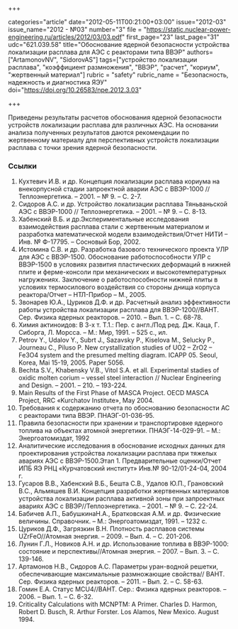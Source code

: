 +++

categories="article"
date="2012-05-11T00:21:00+03:00"
issue="2012-03"
issue_name="2012 - №03"
number="3"
file = "https://static.nuclear-power-engineering.ru/articles/2012/03/03.pdf"
first_page="23"
last_page="31"
udc="621.039.58"
title="Обоснование ядерной безопасности устройства локализации расплава для АЭС с реакторами типа ВВЭР"
authors=["ArtamonovNV", "SidorovAS"]
tags=["устройство локализации расплава", "коэффициент размножения", "ВВЭР", "расчет", "кориум", "жертвенный материал"]
rubric = "safety"
rubric_name = "Безопасность, надежность и диагностика ЯЭУ"
doi="https://doi.org/10.26583/npe.2012.3.03"

+++

Приведены результаты расчетов обоснования ядерной безопасности устройств локализации расплава для различных АЭС. На основании анализа полученных результатов даются рекомендации по жертвенному материалу для перспективных устройств локализации расплава с точки зрения ядерной безопасности.

### Ссылки

1. Кухтевич И.В. и др. Концепция локализации расплава кориума на внекорпусной стадии запроектной аварии АЭС с ВВЭР-1000 // Теплоэнергетика. – 2001. – № 9. – С. 2-7.
2. Сидоров А.С. и др. Устройство локализации расплава Тяньваньской АЭС с ВВЭР-1000 // Теплоэнергетика. – 2001. – № 9. – С. 8-13.
3. Хабенский В.Б. и др.Экспериментальные исследования взаимодействия расплава стали с жертвенным материалом и разработка математической модели взаимодействия/Отчет НИТИ – Инв. № Ф-17795. – Сосновый Бор, 2002.
4. Истомина С.В. и др. Разработка базового технического проекта УЛР для АЭС с ВВЭР-1500. Обоснование работоспособности УЛР с ВВЭР-1500 в условиях развития пластических деформаций в нижней плите и ферме-консоли при механических и высокотемпературных нагружениях. Заключение о работоспособности нижней плиты в условиях термосилового воздействия со стороны днища корпуса реактора/Отчет – НТЛ-Прибор – М., 2005.
5. Звонарев Ю.А., Цуриков Д.Ф. и др. Расчетный анализ эффективности работы устройства локализации расплава для ВВЭР-1200//ВАНТ. Сер. Физика ядерных реакторов. – 2010. – Вып. 1. – С. 68-78.
6. Химия актиноидов: В 3-х т. Т.1.: Пер. с англ./Под ред. Дж. Каца, Г. Сиборга, Л. Морсса. – М.: Мир, 1991. – 525 с., ил.
7. Petrov Y., Udalov Y., Subrt J., Sazavsky P., Kiselova M., Selucky P., Journeau C., Piluso P. New crystallization studies of UO2 – ZrO2 – Fe3O4 system and the presumed melting diagram. ICAPP 05. Seoul, Korea, Mai 15-19, 2005. Paper 5056.
8. Bechta S.V., Khabensky V.B., Vitol S.A. et all. Experimental stadies of oxidic molten corium – vessel steel interaction // Nuclear Engineering and Design. – 2001. – 210. – 193-224.
9. Main Results of the First Phase of MASCA Project. OECD MASCA Project, RRC «Kurchatov Institute», May 2004.
10. Требования к содержанию отчета по обоснованию безопасности АС с реакторами типа ВВЭР. ПНАЭГ-01-036-95.
11. Правила безопасности при хранении и транспортировке ядерного топлива на объектах атомной энергетики. ПНАЭГ-14-029-91. – М.: Энергоатомиздат, 1992
12. Аналитические исследования в обоснование исходных данных для проектирования устройства локализации расплава при тяжелых авариях АЭС с ВВЭР-1500.Этап 1. Предварительные оценки/Отчет ИПБ ЯЭ РНЦ «Курчатовский институт» Инв.№ 90-12/01-24-04, 2004 г.
13. Гусаров В.В., Хабенский В.Б., Бешта С.В., Удалов Ю.П., Грановский В.С., Альмяшев В.И. Концепция разработки жертвенных материалов устройства локализации расплава активной зоны при запроектных авариях АЭС с ВВЭР//Теплоэнергетика. – 2001. – № 9. – С. 22-24.
14. Бабичев А.П., БабушкинаН.А., Братковская А.М. и др. Физические величины. Справочник. – М.: Энергоатомиздат, 1991. – 1232 с.
15. Цуриков Д.Ф., Загрязкин В.Н. Плотность расплавов системы UZrFeO//Атомная энергия. – 2009. – Вып. 4. – С. 201-206.
16. Лунин Г.Л., Новиков А.Н. и др. Использование топлива в ВВЭР-1000: состояние и перспективы//Атомная энергия. – 2007. – Вып. 3. – С. 139-146.
17. Артамонов Н.В., Сидоров А.С. Параметры уран-водной решетки, обеспечивающие максимальные размножающие свойства// ВАНТ. Сер. Физика ядерных реакторов. – 2011. – Вып. 2. – С. 58-63.
18. Гомин Е.А. Статус MCU4//ВАНТ. Сер.: Физика ядерных реакторов. – 2006. – Вып. 1. – С. 6-32.
19. Criticality Calculations with MCNPTM: A Primer. Charles D. Harmon, Robert D. Busch, R. Arthur Forster. Los Alamos, New Mexico. August 1994.